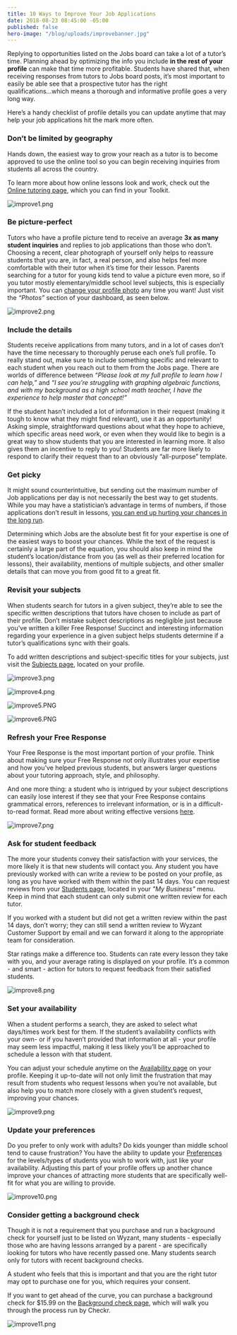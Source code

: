 ```yaml
---
title: 10 Ways to Improve Your Job Applications
date: 2018-08-23 08:45:00 -05:00
published: false
hero-image: "/blog/uploads/improvebanner.jpg"
---
```


Replying to opportunities listed on the Jobs board can take a lot of a tutor’s time. Planning ahead by optimizing the info you include **in the rest of your profile** can make that time more profitable. Students have shared that, when receiving responses from tutors to Jobs board posts, it’s most important to easily be able see that a prospective tutor has the right qualifications...which means a thorough and informative profile goes a very long way.

Here’s a handy checklist of profile details you can update anytime that may help your job applications hit the mark more often.

### Don’t be limited by geography

Hands down, the easiest way to grow your reach as a tutor is to become approved to use the online tool so you can begin receiving inquiries from students all across the country. 

To learn more about how online lessons look and work, check out the [Online tutoring page](https://www.wyzant.com/online/tutor), which you can find in your Toolkit.

![improve1.png](/blog/uploads/improve1.png)

### Be picture-perfect

Tutors who have a profile picture tend to receive an average **3x as many student inquiries** and replies to job applications than those who don’t. Choosing a recent, clear photograph of yourself only helps to reassure students that you are, in fact, a real person, and also helps feel more comfortable with their tutor when it’s time for their lesson. Parents searching for a tutor for young kids tend to value a picture even more, so if you tutor mostly elementary/middle school level subjects, this is especially important. You can [change your profile photo](https://support.wyzant.com/hc/en-us/articles/115001873363-How-do-I-upload-or-change-my-profile-photo-) any time you want! Just visit the *“Photos”* section of your dashboard, as seen below.

![improve2.png](/blog/uploads/improve2.png)

### Include the details

Students receive applications from many tutors, and in a lot of cases don’t have the time necessary to thoroughly peruse each one’s full profile. To really stand out, make sure to include something specific and relevant to each student when you reach out to them from the Jobs page. There are worlds of difference between *“Please look at my full profile to learn how I can help,”* and *“I see you’re struggling with graphing algebraic functions, and with my background as a high school math teacher, I have the experience to help master that concept!”*

If the student hasn’t included a lot of information in their request (making it tough to know what they might find relevant), use it as an opportunity! Asking simple, straightforward questions about what they hope to achieve, which specific areas need work, or even when they would like to begin is a great way to show students that you are interested in learning more. It also gives them an incentive to reply to you! Students are far more likely to respond to clarify their request than to an obviously “all-purpose” template.


### Get picky

It might sound counterintuitive, but sending out the maximum number of Job applications per day is not necessarily the best way to get students. While you may have a statistician’s advantage in terms of numbers, if those applications don’t result in lessons, [you can end up hurting your chances in the long run](https://www.wyzant.com/blog/tutor/get-more-students-by-understanding-the-algorithm/). 

Determining which Jobs are the absolute best fit for your expertise is one of the easiest ways to boost your chances. While the text of the request is certainly a large part of the equation, you should also keep in mind the student’s location/distance from you (as well as their preferred location for lessons), their availability, mentions of multiple subjects, and other smaller details that can move you from good fit to a great fit.

### Revisit your subjects

When students search for tutors in a given subject, they’re able to see the specific written descriptions that tutors have chosen to include as part of their profile. Don’t mistake subject descriptions as negligible just because you’ve written a killer Free Response! Succinct and interesting information regarding your experience in a given subject helps students determine if a tutor’s qualifications sync with their goals.

To add written descriptions and subject-specific titles for your subjects, just visit the [Subjects page](https://www.wyzant.com/tutor/subjects/), located on your profile.

![improve3.png](/blog/uploads/improve3.png)

![improve4.png](/blog/uploads/improve4.png)

![improve5.PNG](/blog/uploads/improve5.PNG)

![improve6.PNG](/blog/uploads/improve6.PNG)

### Refresh your Free Response

Your Free Response is the most important portion of your profile. Think about making sure your Free Response not only illustrates your expertise and how you’ve helped previous students, but answers larger questions about your tutoring approach, style, and philosophy. 

And one more thing: a student who is intrigued by your subject descriptions can easily lose interest if they see that your Free Response contains grammatical errors, references to irrelevant information, or is in a difficult-to-read format. Read more about writing effective versions [here](https://support.wyzant.com/hc/en-us/articles/208602326-How-do-I-write-an-effective-Free-Response-).

![improve7.png](/blog/uploads/improve7.png)

### Ask for student feedback

The more your students convey their satisfaction with your services, the more likely it is that new students will contact you. Any student you have previously worked with can write a review to be posted on your profile, as long as you have worked with them within the past 14 days. You can request reviews from your [Students page](https://www.wyzant.com/tutor/students/index), located in your *"My Business"* menu. Keep in mind that each student can only submit one written review for each tutor.

If you worked with a student but did not get a written review within the past 14 days, don’t worry; they can still send a written review to Wyzant Customer Support by email and we can forward it along to the appropriate team for consideration. 

Star ratings make a difference too. Students can rate every lesson they take with you, and your average rating is displayed on your profile. It’s a common - and smart - action for tutors to request feedback from their satisfied students.

![improve8.png](/blog/uploads/improve8.png)

### Set your availability

When a student performs a search, they are asked to select what days/times work best for them. If the student’s availability conflicts with your own- or if you haven’t provided that information at all - your profile may seem less impactful, making it less likely you’ll be approached to schedule a lesson with that student.

You can adjust your schedule anytime on the [Availability page](https://www.wyzant.com/tutor/availability) on your profile. Keeping it up-to-date will not only limit the frustration that may result from students who request lessons when you’re not available, but also help you to match more closely with a given student’s request, improving your chances.

![improve9.png](/blog/uploads/improve9.png)

### Update your preferences

Do you prefer to only work with adults? Do kids younger than middle school tend to cause frustration? You have the ability to update your [Preferences](https://www.wyzant.com/tutor/preferences) for the levels/types of students you wish to work with, just like your availability. Adjusting this part of your profile offers up another chance improve your chances of attracting more students that are specifically well-fit for what you are willing to provide.

![improve10.png](/blog/uploads/improve10.png)

### Consider getting a background check

Though it is not a requirement that you purchase and run a background check for yourself just to be listed on Wyzant, many students - especially those who are having lessons arranged by a parent - are specifically looking for tutors who have recently passed one. Many students search only for tutors with recent background checks.

A student who feels that this is important and that you are the right tutor may opt to purchase one for you, which requires your consent. 

If you want to get ahead of the curve, you can purchase a background check for $15.99 on the [Background check page](https://www.wyzant.com/backgroundcheck), which will walk you through the process run by Checkr.

![improve11.png](/blog/uploads/improve11.png)
 